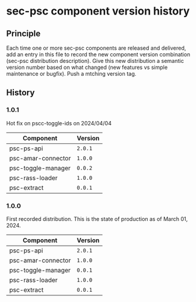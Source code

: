 # sec-psc component version history

## Principle

Each time one or more sec-psc components are released and delivered, add an entry in this file to record
the new component version combination (sec-psc distribution description).
Give this new distribution a semantic version number based on what changed (new features vs simple maintenance or bugfix). Push a mtching version tag.

## History

### 1.0.1

Hot fix on pscc-toggle-ids on 2024/04/04

|Component|Version|
|---------|-------|
|psc-ps-api|`2.0.1`|
|psc-amar-connector|`1.0.0`|
|psc-toggle-manager|`0.0.2`|
|psc-rass-loader|`1.0.0`|
|psc-extract|`0.0.1`|

### 1.0.0

First recorded distribution. This is the state of production as of March 01, 2024.

|Component|Version|
|---------|-------|
|psc-ps-api|`2.0.1`|
|psc-amar-connector|`1.0.0`|
|psc-toggle-manager|`0.0.1`|
|psc-rass-loader|`1.0.0`|
|psc-extract|`0.0.1`|
